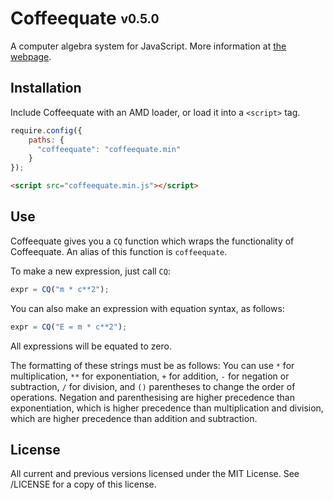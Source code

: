 Coffeequate <sub><sup>v0.5.0</sup></sub>
=============================

A computer algebra system for JavaScript. More information at [the webpage](http://matthewja.com/Coffeequate).

## Installation
Include Coffeequate with an AMD loader, or load it into a `<script>` tag.

```javascript
require.config({
    paths: {
      "coffeequate": "coffeequate.min"
    }
});
```

```html
<script src="coffeequate.min.js"></script>
```

## Use
Coffeequate gives you a `CQ` function which wraps the functionality of Coffeequate. An alias of this function is `coffeequate`.

To make a new expression, just call `CQ`:
```javascript
expr = CQ("m * c**2");
```

You can also make an expression with equation syntax, as follows:
```javascript
expr = CQ("E = m * c**2");
```

All expressions will be equated to zero.

The formatting of these strings must be as follows: You can use `*` for multiplication, `**` for exponentiation, `+` for addition, `-` for negation or subtraction, `/` for division, and `()` parentheses to change the order of operations. Negation and parenthesising are higher precedence than exponentiation, which is higher precedence than multiplication and division, which are higher precedence than addition and subtraction.

## License
All current and previous versions licensed under the MIT License. See /LICENSE for a copy of this license.
